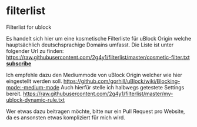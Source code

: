 # filterlist
Filterlist for ublock

Es handelt sich hier um eine kosmetische Filterliste für uBlock Origin welche hauptsächlich deutschsprachige Domains umfasst.
Die Liste ist unter folgender Url zu finden: https://raw.githubusercontent.com/2g4y1/filterlist/master/cosmetic-filter.txt
**[subscribe](abp:subscribe?location=https://subscribe.adblockplus.org/?location=https://raw.githubusercontent.com/2g4y1/filterlist/master/cosmetic-filter.txt)**


Ich empfehle dazu den Mediummode von uBlock Origin welcher wie hier eingestellt werden soll. https://github.com/gorhill/uBlock/wiki/Blocking-mode:-medium-mode
Auch hierfür stelle ich halbwegs getestete Settings bereit. https://raw.githubusercontent.com/2g4y1/filterlist/master/my-ublock-dynamic-rule.txt


Wer etwas dazu beitragen möchte, bitte nur ein Pull Request pro Website, da es ansonsten etwas kompliziert für mich wird.



